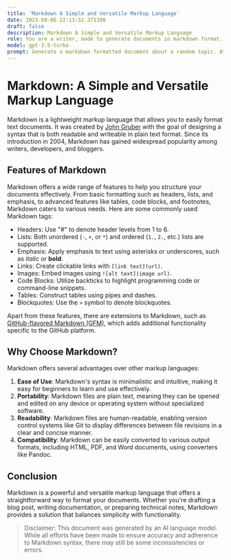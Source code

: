 ```yaml
---
title: 'Markdown A Simple and Versatile Markup Language'
date: 2023-09-06 22:13:52.371398
draft: false
description: Markdown A Simple and Versatile Markup Language
role: You are a writer, made to generate documents in markdown format. It is very important that all of the documents you generate are in valid markdown format.
model: gpt-3.5-turbo
prompt: Generate a markdown formatted document about a random topic. At the bottom, include a disclaimer explaining that the document was generated by you. The first line of the document should be the title. Make sure that the entire document is in proper markdown format, using a mix of various tags to make the document visually appealing.
---
```


# Markdown: A Simple and Versatile Markup Language

Markdown is a lightweight markup language that allows you to easily format text documents. It was created by [John Gruber](https://daringfireball.net/) with the goal of designing a syntax that is both readable and writeable in plain text format. Since its introduction in 2004, Markdown has gained widespread popularity among writers, developers, and bloggers.

## Features of Markdown

Markdown offers a wide range of features to help you structure your documents effectively. From basic formatting such as headers, lists, and emphasis, to advanced features like tables, code blocks, and footnotes, Markdown caters to various needs. Here are some commonly used Markdown tags:

- Headers: Use "#" to denote header levels from 1 to 6.
- Lists: Both unordered (`-`, `+`, or `*`) and ordered (`1.`, `2.`, etc.) lists are supported.
- Emphasis: Apply emphasis to text using asterisks or underscores, such as *italic* or **bold**.
- Links: Create clickable links with `[link text](url)`.
- Images: Embed images using `![alt text](image url)`.
- Code Blocks: Utilize backticks to highlight programming code or command-line snippets.
- Tables: Construct tables using pipes and dashes.
- Blockquotes: Use the `>` symbol to denote blockquotes.

Apart from these features, there are extensions to Markdown, such as [GitHub-flavored Markdown (GFM)](https://guides.github.com/features/mastering-markdown/), which adds additional functionality specific to the GitHub platform.

## Why Choose Markdown?

Markdown offers several advantages over other markup languages:

1. **Ease of Use**: Markdown's syntax is minimalistic and intuitive, making it easy for beginners to learn and use effectively.
2. **Portability**: Markdown files are plain text, meaning they can be opened and edited on any device or operating system without specialized software.
3. **Readability**: Markdown files are human-readable, enabling version control systems like Git to display differences between file revisions in a clear and concise manner.
4. **Compatibility**: Markdown can be easily converted to various output formats, including HTML, PDF, and Word documents, using converters like Pandoc.

## Conclusion

Markdown is a powerful and versatile markup language that offers a straightforward way to format your documents. Whether you're drafting a blog post, writing documentation, or preparing technical notes, Markdown provides a solution that balances simplicity with functionality.

> Disclaimer: This document was generated by an AI language model. While all efforts have been made to ensure accuracy and adherence to Markdown syntax, there may still be some inconsistencies or errors.
